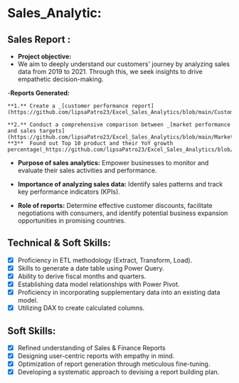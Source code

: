 # Sales_Analytic:
## Sales Report :


- **Project objective:**
- We aim to deeply understand our customers' journey by analyzing sales data from 2019 to 2021. Through this, we seek insights to drive empathetic decision-making.

-**Reports Generated:**

    **1.** Create a _[customer performance report](https://github.com/lipsaPatro23/Excel_Sales_Analytics/blob/main/Custome_Performance_Report.pdf)_

    **2.** Conduct a comprehensive comparison between _[market performance and sales targets](https://github.com/lipsaPatro23/Excel_Sales_Analytics/blob/main/Market_Performace_Report.pdf)_
    **3**  Found out Top 10 product and their YoY growth percentage(_https://github.com/lipsaPatro23/Excel_Sales_Analytics/blob/main/Top_10_Products.pdf_)

- **Purpose of sales analytics:** Empower businesses to monitor and evaluate their sales activities and performance.

- **Importance of analyzing sales data:** Identify sales patterns and track key performance indicators (KPIs).

- **Role of reports:** Determine effective customer discounts, facilitate negotiations with consumers, and identify potential business expansion opportunities in promising countries.
## Technical & Soft Skills:
- [x]	Proficiency in ETL methodology (Extract, Transform, Load).
- [x]	Skills to generate a date table using Power Query.
- [x]	Ability to derive fiscal months and quarters.
- [x]	Establishing data model relationships with Power Pivot.
- [x]	Proficiency in incorporating supplementary data into an existing data model.
- [x]	Utilizing DAX to create calculated columns.

## Soft Skills:
- [x]	Refined understanding of Sales & Finance Reports
- [x]	Designing user-centric reports with empathy in mind.
- [x]	Optimization of report generation through meticulous fine-tuning.
- [x]	Developing a systematic approach to devising a report building plan.
